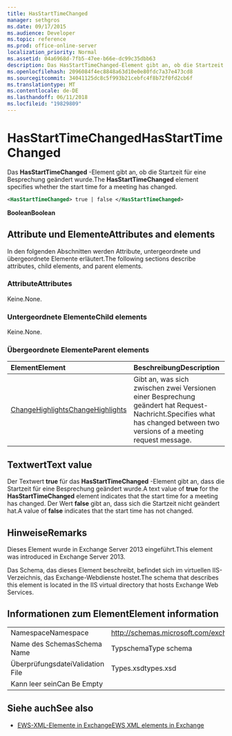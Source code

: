 ```yaml
---
title: HasStartTimeChanged
manager: sethgros
ms.date: 09/17/2015
ms.audience: Developer
ms.topic: reference
ms.prod: office-online-server
localization_priority: Normal
ms.assetid: 04a6968d-7fb5-47ee-b66e-dc99c35dbb63
description: Das HasStartTimeChanged-Element gibt an, ob die Startzeit für eine Besprechung geändert wurde.
ms.openlocfilehash: 2096084f4ec8848a63d10e0e80fdc7a37e473cd8
ms.sourcegitcommit: 34041125dc8c5f993b21cebfc4f8b72f0fd2cb6f
ms.translationtype: MT
ms.contentlocale: de-DE
ms.lasthandoff: 06/11/2018
ms.locfileid: "19829809"
---
```

# <a name="hasstarttimechanged"></a><span data-ttu-id="89bb3-103">HasStartTimeChanged</span><span class="sxs-lookup"><span data-stu-id="89bb3-103">HasStartTimeChanged</span></span>

<span data-ttu-id="89bb3-104">Das **HasStartTimeChanged** -Element gibt an, ob die Startzeit für eine Besprechung geändert wurde.</span><span class="sxs-lookup"><span data-stu-id="89bb3-104">The **HasStartTimeChanged** element specifies whether the start time for a meeting has changed.</span></span> 
  
```XML
<HasStartTimeChanged> true | false </HasStartTimeChanged>
```

 <span data-ttu-id="89bb3-105">**Boolean**</span><span class="sxs-lookup"><span data-stu-id="89bb3-105">**Boolean**</span></span>
## <a name="attributes-and-elements"></a><span data-ttu-id="89bb3-106">Attribute und Elemente</span><span class="sxs-lookup"><span data-stu-id="89bb3-106">Attributes and elements</span></span>

<span data-ttu-id="89bb3-107">In den folgenden Abschnitten werden Attribute, untergeordnete und übergeordnete Elemente erläutert.</span><span class="sxs-lookup"><span data-stu-id="89bb3-107">The following sections describe attributes, child elements, and parent elements.</span></span>
  
### <a name="attributes"></a><span data-ttu-id="89bb3-108">Attribute</span><span class="sxs-lookup"><span data-stu-id="89bb3-108">Attributes</span></span>

<span data-ttu-id="89bb3-109">Keine.</span><span class="sxs-lookup"><span data-stu-id="89bb3-109">None.</span></span>
  
### <a name="child-elements"></a><span data-ttu-id="89bb3-110">Untergeordnete Elemente</span><span class="sxs-lookup"><span data-stu-id="89bb3-110">Child elements</span></span>

<span data-ttu-id="89bb3-111">Keine.</span><span class="sxs-lookup"><span data-stu-id="89bb3-111">None.</span></span>
  
### <a name="parent-elements"></a><span data-ttu-id="89bb3-112">Übergeordnete Elemente</span><span class="sxs-lookup"><span data-stu-id="89bb3-112">Parent elements</span></span>

|<span data-ttu-id="89bb3-113">**Element**</span><span class="sxs-lookup"><span data-stu-id="89bb3-113">**Element**</span></span>|<span data-ttu-id="89bb3-114">**Beschreibung**</span><span class="sxs-lookup"><span data-stu-id="89bb3-114">**Description**</span></span>|
|:-----|:-----|
|[<span data-ttu-id="89bb3-115">ChangeHighlights</span><span class="sxs-lookup"><span data-stu-id="89bb3-115">ChangeHighlights</span></span>](changehighlights.md) <br/> |<span data-ttu-id="89bb3-116">Gibt an, was sich zwischen zwei Versionen einer Besprechung geändert hat Request-Nachricht.</span><span class="sxs-lookup"><span data-stu-id="89bb3-116">Specifies what has changed between two versions of a meeting request message.</span></span>  <br/> |
   
## <a name="text-value"></a><span data-ttu-id="89bb3-117">Textwert</span><span class="sxs-lookup"><span data-stu-id="89bb3-117">Text value</span></span>

<span data-ttu-id="89bb3-118">Der Textwert **true** für das **HasStartTimeChanged** -Element gibt an, dass die Startzeit für eine Besprechung geändert wurde.</span><span class="sxs-lookup"><span data-stu-id="89bb3-118">A text value of **true** for the **HasStartTimeChanged** element indicates that the start time for a meeting has changed.</span></span> <span data-ttu-id="89bb3-119">Der Wert **false** gibt an, dass sich die Startzeit nicht geändert hat.</span><span class="sxs-lookup"><span data-stu-id="89bb3-119">A value of **false** indicates that the start time has not changed.</span></span> 
  
## <a name="remarks"></a><span data-ttu-id="89bb3-120">Hinweise</span><span class="sxs-lookup"><span data-stu-id="89bb3-120">Remarks</span></span>

<span data-ttu-id="89bb3-121">Dieses Element wurde in Exchange Server 2013 eingeführt.</span><span class="sxs-lookup"><span data-stu-id="89bb3-121">This element was introduced in Exchange Server 2013.</span></span>
  
<span data-ttu-id="89bb3-122">Das Schema, das dieses Element beschreibt, befindet sich im virtuellen IIS-Verzeichnis, das Exchange-Webdienste hostet.</span><span class="sxs-lookup"><span data-stu-id="89bb3-122">The schema that describes this element is located in the IIS virtual directory that hosts Exchange Web Services.</span></span>
  
## <a name="element-information"></a><span data-ttu-id="89bb3-123">Informationen zum Element</span><span class="sxs-lookup"><span data-stu-id="89bb3-123">Element information</span></span>

|||
|:-----|:-----|
|<span data-ttu-id="89bb3-124">Namespace</span><span class="sxs-lookup"><span data-stu-id="89bb3-124">Namespace</span></span>  <br/> |http://schemas.microsoft.com/exchange/services/2006/types  <br/> |
|<span data-ttu-id="89bb3-125">Name des Schemas</span><span class="sxs-lookup"><span data-stu-id="89bb3-125">Schema Name</span></span>  <br/> |<span data-ttu-id="89bb3-126">Typschema</span><span class="sxs-lookup"><span data-stu-id="89bb3-126">Type schema</span></span>  <br/> |
|<span data-ttu-id="89bb3-127">Überprüfungsdatei</span><span class="sxs-lookup"><span data-stu-id="89bb3-127">Validation File</span></span>  <br/> |<span data-ttu-id="89bb3-128">Types.xsd</span><span class="sxs-lookup"><span data-stu-id="89bb3-128">types.xsd</span></span>  <br/> |
|<span data-ttu-id="89bb3-129">Kann leer sein</span><span class="sxs-lookup"><span data-stu-id="89bb3-129">Can Be Empty</span></span>  <br/> ||
   
## <a name="see-also"></a><span data-ttu-id="89bb3-130">Siehe auch</span><span class="sxs-lookup"><span data-stu-id="89bb3-130">See also</span></span>



- [<span data-ttu-id="89bb3-131">EWS-XML-Elemente in Exchange</span><span class="sxs-lookup"><span data-stu-id="89bb3-131">EWS XML elements in Exchange</span></span>](ews-xml-elements-in-exchange.md)

